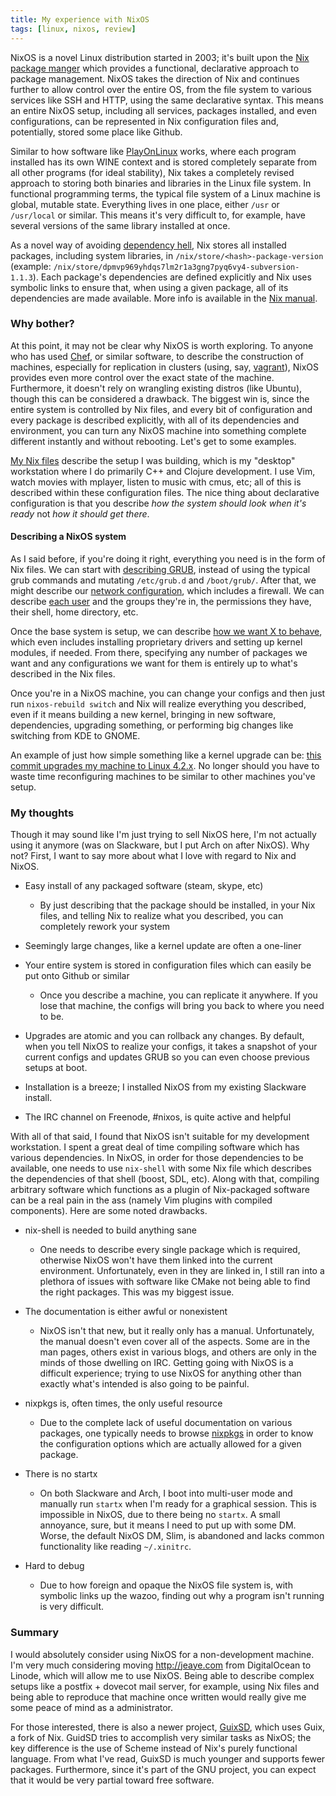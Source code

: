 ```yaml
---
title: My experience with NixOS
tags: [linux, nixos, review]
---
```


NixOS is a novel Linux distribution started in 2003; it's built upon the [Nix
package manger](https://en.wikipedia.org/wiki/Nix_package_manager) which
provides a functional, declarative approach to package management. NixOS takes
the direction of Nix and continues further to allow control over the entire OS,
from the file system to various services like SSH and HTTP, using the same
declarative syntax. This means an entire NixOS setup, including all services,
packages installed, and even configurations, can be represented in
Nix configuration files and, potentially, stored some place like Github.

Similar to how software like
[PlayOnLinux](https://en.wikipedia.org/wiki/PlayOnLinux) works, where each
program installed has its own WINE context and is stored completely separate
from all other programs (for ideal stability), Nix takes a
completely revised approach to storing both binaries and libraries in the Linux
file system. In functional programming terms, the typical file system of
a Linux machine is global, mutable state. Everything lives in one place, either
`/usr` or `/usr/local` or similar. This means it's very difficult to, for
example, have several versions of the same library installed at once.

As a novel way of avoiding [dependency
hell](https://en.wikipedia.org/wiki/Dependency_hell), Nix stores all installed
packages, including system libraries, in `/nix/store/<hash>-package-version`
(example: `/nix/store/dpmvp969yhdqs7lm2r1a3gng7pyq6vy4-subversion-1.1.3`). Each
package's dependencies are defined explicitly and Nix uses symbolic links to
ensure that, when using a given package, all of its dependencies are made
available. More info is available in the [Nix
manual](http://nixos.org/nix/manual/).

### Why bother?
At this point, it may not be clear why NixOS is worth exploring. To anyone who
has used [Chef](https://en.wikipedia.org/wiki/Chef_%28software%29), or similar
software, to describe the construction of machines, especially for replication in
clusters (using, say,
[vagrant](https://en.wikipedia.org/wiki/Vagrant_%28software%29)), NixOS provides
even more control over the exact state of the machine. Furthermore, it doesn't
rely on wrangling existing distros (like Ubuntu), though this can be considered
a drawback. The biggest win is, since the entire system is controlled by Nix
files, and every bit of configuration and every package is described explicitly,
with all of its dependencies and environment, you can turn any NixOS machine
into something complete different instantly and without rebooting. Let's get to
some examples.

[My Nix files](https://github.com/jeaye/nix-files) describe the setup I was
building, which is my "desktop" workstation where I do primarily C++ and Clojure
development. I use Vim, watch movies with mplayer, listen to music with cmus,
etc; all of this is described within these configuration files. The nice thing
about declarative configuration is that you describe *how the system should look
when it's ready* not *how it should get there*.


#### Describing a NixOS system
As I said before, if you're doing it right, everything you need is in the form
of Nix files. We can start with [describing
GRUB](https://github.com/jeaye/nix-files/blob/master/grub.nix), instead of using
the typical grub commands and mutating `/etc/grub.d` and `/boot/grub/`. After
that, we might describe our [network
configuration](https://github.com/jeaye/nix-files/blob/master/network.nix),
which includes a firewall. We can describe [each
user](https://github.com/jeaye/nix-files/blob/master/user.nix) and the groups
they're in, the permissions they have, their shell, home directory, etc.

Once the base system is setup, we can describe [how we want X to
behave](https://github.com/jeaye/nix-files/blob/master/x11.nix), which even
includes installing proprietary drivers and setting up kernel modules, if
needed. From there, specifying any number of packages we want and any
configurations we want for them is entirely up to what's described in the Nix
files.

Once you're in a NixOS machine, you can change your configs and then just run
`nixos-rebuild switch` and Nix will realize everything you described, even if it
means building a new kernel, bringing in new software, dependencies, upgrading
something, or performing big changes like switching from KDE to GNOME.

An example of just how simple something like a kernel upgrade can be: [this
commit upgrades my machine to Linux
4.2.x](https://github.com/jeaye/nix-files/commit/03fe9397337d13b65700b555525de047760314a5).
No longer should you have to waste time reconfiguring machines to be similar to
other machines you've setup.

### My thoughts
Though it may sound like I'm just trying to sell NixOS here, I'm not actually
using it anymore (was on Slackware, but I put Arch on after NixOS). Why not?
First, I want to say more about what I love with regard to Nix and NixOS.

* Easy install of any packaged software (steam, skype, etc)

  * By just describing that the package should be installed, in your Nix files,
    and telling Nix to realize what you described, you can completely rework
    your system

* Seemingly large changes, like a kernel update are often a one-liner
* Your entire system is stored in configuration files which can easily be put
  onto Github or similar

  * Once you describe a machine, you can replicate it anywhere. If you lose that
    machine, the configs will bring you back to where you need to be.

* Upgrades are atomic and you can rollback any changes. By default, when you
  tell NixOS to realize your configs, it takes a snapshot of your current
  configs and updates GRUB so you can even choose previous setups at boot.

* Installation is a breeze; I installed NixOS from my existing Slackware
  install.

* The IRC channel on Freenode, #nixos, is quite active and helpful

With all of that said, I found that NixOS isn't suitable for my development
workstation. I spent a great deal of time compiling software which has various
dependencies. In NixOS, in order for those dependencies to be available, one
needs to use `nix-shell` with some Nix file which describes the dependencies of
that shell (boost, SDL, etc). Along with that, compiling arbitrary software
which functions as a plugin of Nix-packaged software can be a real pain in the
ass (namely Vim plugins with compiled components). Here are some noted
drawbacks.

* nix-shell is needed to build anything sane

  * One needs to describe every single package which is required, otherwise
    NixOS won't have them linked into the current environment. Unfortunately,
    even in they are linked in, I still ran into a plethora of issues with
    software like CMake not being able to find the right packages. This was my
    biggest issue.

* The documentation is either awful or nonexistent

  * NixOS isn't that new, but it really only has a manual. Unfortunately, the
    manual doesn't even cover all of the aspects. Some are in the man pages,
    others exist in various blogs, and others are only in the minds of those
    dwelling on IRC. Getting going with NixOS is a difficult experience; trying
    to use NixOS for anything other than exactly what's intended is also going
    to be painful.

* nixpkgs is, often times, the only useful resource

  * Due to the complete lack of useful documentation on various packages, one
    typically needs to browse [nixpkgs](https://github.com/NixOS/nixpkgs) in
    order to know the configuration options which are actually allowed for a
    given package.

* There is no startx

  * On both Slackware and Arch, I boot into multi-user mode and manually run
    `startx` when I'm ready for a graphical session. This is impossible in
    NixOS, due to there being no `startx`. A small annoyance, sure, but it means
    I need to put up with some DM. Worse, the default NixOS DM, Slim, is
    abandoned and lacks common functionality like reading `~/.xinitrc`.

* Hard to debug

  * Due to how foreign and opaque the NixOS file system is, with symbolic links
    up the wazoo, finding out why a program isn't running is very difficult.

### Summary
I would absolutely consider using NixOS for a non-development machine. I'm very
much considering moving http://jeaye.com from DigitalOcean to Linode, which will
allow me to use NixOS. Being able to describe complex setups like a postfix +
dovecot mail server, for example, using Nix files and being able to reproduce
that machine once written would really give me some peace of mind as a
administrator.

For those interested, there is also a newer project,
[GuixSD](https://en.wikipedia.org/wiki/Guix_System_Distribution), which uses
Guix, a fork of Nix. GuidSD tries to accomplish very similar tasks as NixOS; the
key difference is the use of Scheme instead of Nix's purely functional language.
From what I've read, GuixSD is much younger and supports fewer packages.
Furthermore, since it's part of the GNU project, you can expect that it would be
very partial toward free software.
